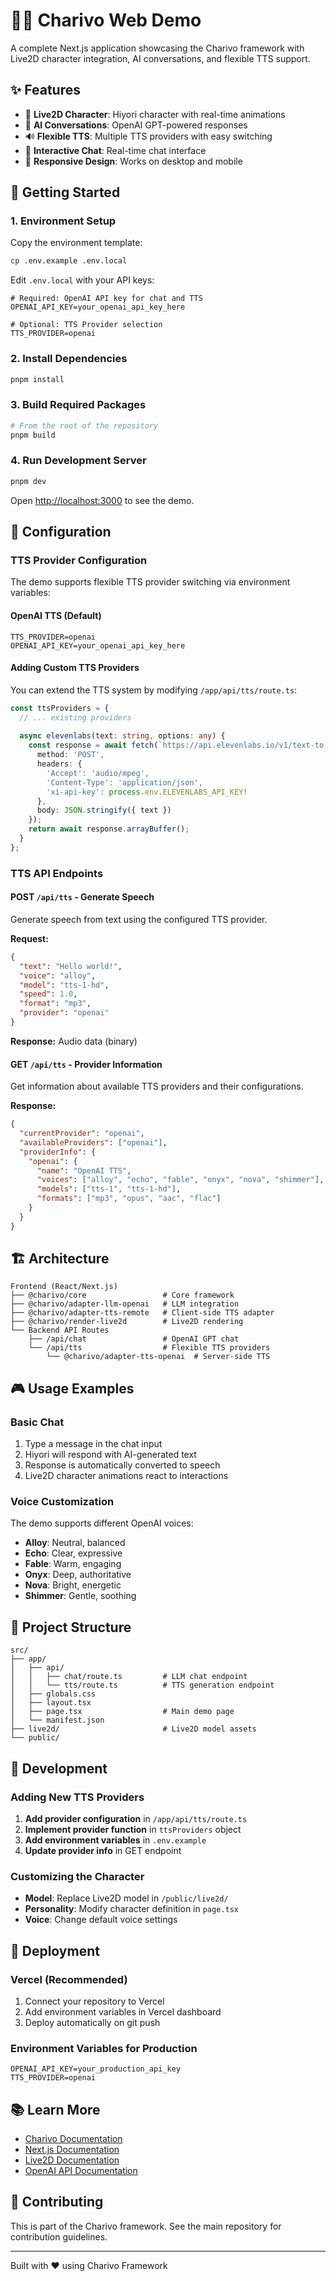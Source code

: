 # 🧩✨ Charivo Web Demo

A complete Next.js application showcasing the Charivo framework with Live2D character integration, AI conversations, and flexible TTS support.

## ✨ Features

- 🎎 **Live2D Character**: Hiyori character with real-time animations
- 🤖 **AI Conversations**: OpenAI GPT-powered responses
- 🔊 **Flexible TTS**: Multiple TTS providers with easy switching
- 💬 **Interactive Chat**: Real-time chat interface
- 📱 **Responsive Design**: Works on desktop and mobile

## 🚀 Getting Started

### 1. Environment Setup

Copy the environment template:
```bash
cp .env.example .env.local
```

Edit `.env.local` with your API keys:
```env
# Required: OpenAI API key for chat and TTS
OPENAI_API_KEY=your_openai_api_key_here

# Optional: TTS Provider selection
TTS_PROVIDER=openai
```

### 2. Install Dependencies

```bash
pnpm install
```

### 3. Build Required Packages

```bash
# From the root of the repository
pnpm build
```

### 4. Run Development Server

```bash
pnpm dev
```

Open [http://localhost:3000](http://localhost:3000) to see the demo.

## 🔧 Configuration

### TTS Provider Configuration

The demo supports flexible TTS provider switching via environment variables:

#### OpenAI TTS (Default)
```env
TTS_PROVIDER=openai
OPENAI_API_KEY=your_openai_api_key_here
```

#### Adding Custom TTS Providers

You can extend the TTS system by modifying `/app/api/tts/route.ts`:

```typescript
const ttsProviders = {
  // ... existing providers
  
  async elevenlabs(text: string, options: any) {
    const response = await fetch(`https://api.elevenlabs.io/v1/text-to-speech/${options.voice}`, {
      method: 'POST',
      headers: {
        'Accept': 'audio/mpeg',
        'Content-Type': 'application/json',
        'xi-api-key': process.env.ELEVENLABS_API_KEY!
      },
      body: JSON.stringify({ text })
    });
    return await response.arrayBuffer();
  }
};
```

### TTS API Endpoints

#### POST `/api/tts` - Generate Speech
Generate speech from text using the configured TTS provider.

**Request:**
```json
{
  "text": "Hello world!",
  "voice": "alloy",
  "model": "tts-1-hd",
  "speed": 1.0,
  "format": "mp3",
  "provider": "openai"
}
```

**Response:** Audio data (binary)

#### GET `/api/tts` - Provider Information
Get information about available TTS providers and their configurations.

**Response:**
```json
{
  "currentProvider": "openai",
  "availableProviders": ["openai"],
  "providerInfo": {
    "openai": {
      "name": "OpenAI TTS",
      "voices": ["alloy", "echo", "fable", "onyx", "nova", "shimmer"],
      "models": ["tts-1", "tts-1-hd"],
      "formats": ["mp3", "opus", "aac", "flac"]
    }
  }
}
```

## 🏗️ Architecture

```
Frontend (React/Next.js)
├── @charivo/core                 # Core framework
├── @charivo/adapter-llm-openai   # LLM integration  
├── @charivo/adapter-tts-remote   # Client-side TTS adapter
├── @charivo/render-live2d        # Live2D rendering
└── Backend API Routes
    ├── /api/chat                 # OpenAI GPT chat
    └── /api/tts                  # Flexible TTS providers
        └── @charivo/adapter-tts-openai  # Server-side TTS
```

## 🎮 Usage Examples

### Basic Chat
1. Type a message in the chat input
2. Hiyori will respond with AI-generated text
3. Response is automatically converted to speech
4. Live2D character animations react to interactions

### Voice Customization
The demo supports different OpenAI voices:
- **Alloy**: Neutral, balanced
- **Echo**: Clear, expressive  
- **Fable**: Warm, engaging
- **Onyx**: Deep, authoritative
- **Nova**: Bright, energetic
- **Shimmer**: Gentle, soothing

## 📁 Project Structure

```
src/
├── app/
│   ├── api/
│   │   ├── chat/route.ts         # LLM chat endpoint
│   │   └── tts/route.ts          # TTS generation endpoint
│   ├── globals.css
│   ├── layout.tsx
│   ├── page.tsx                  # Main demo page
│   └── manifest.json
├── live2d/                       # Live2D model assets
└── public/
```

## 🔧 Development

### Adding New TTS Providers

1. **Add provider configuration** in `/app/api/tts/route.ts`
2. **Implement provider function** in `ttsProviders` object
3. **Add environment variables** in `.env.example`
4. **Update provider info** in GET endpoint

### Customizing the Character

- **Model**: Replace Live2D model in `/public/live2d/`
- **Personality**: Modify character definition in `page.tsx`
- **Voice**: Change default voice settings

## 🚀 Deployment

### Vercel (Recommended)

1. Connect your repository to Vercel
2. Add environment variables in Vercel dashboard
3. Deploy automatically on git push

### Environment Variables for Production

```env
OPENAI_API_KEY=your_production_api_key
TTS_PROVIDER=openai
```

## 📚 Learn More

- [Charivo Documentation](../../README.md)
- [Next.js Documentation](https://nextjs.org/docs)
- [Live2D Documentation](https://docs.live2d.com/)
- [OpenAI API Documentation](https://platform.openai.com/docs)

## 🤝 Contributing

This is part of the Charivo framework. See the main repository for contribution guidelines.

---

Built with ❤️ using Charivo Framework
